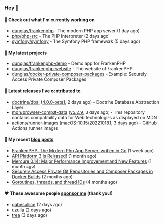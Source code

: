 ### Hey 👋

#### 👷 Check out what I'm currently working on

- [dunglas/frankenphp](https://github.com/dunglas/frankenphp) - The modern PHP app server (1 day ago)
- [php/php-src](https://github.com/php/php-src) - The PHP Interpreter (2 days ago)
- [symfony/symfony](https://github.com/symfony/symfony) - The Symfony PHP framework (5 days ago)

#### 🌱 My latest projects

- [dunglas/frankenphp-demo](https://github.com/dunglas/frankenphp-demo) - Demo app for FrankenPHP
- [dunglas/frankenphp-website](https://github.com/dunglas/frankenphp-website) - The website of FrankenPHP
- [dunglas/docker-private-composer-packages](https://github.com/dunglas/docker-private-composer-packages) - Example: Securely Access Private Composer Packages

#### 🔭 Latest releases I've contributed to

- [doctrine/dbal](https://github.com/doctrine/dbal) ([4.0.0-beta1](https://github.com/doctrine/dbal/releases/tag/4.0.0-beta1), 2 days ago) - Doctrine Database Abstraction Layer
- [mdn/browser-compat-data](https://github.com/mdn/browser-compat-data) ([v5.2.9](https://github.com/mdn/browser-compat-data/releases/tag/v5.2.9), 3 days ago) - This repository contains compatibility data for Web technologies as displayed on MDN
- [actions/runner-images](https://github.com/actions/runner-images) ([macOS-10.15/20221018.1](https://github.com/actions/runner-images/releases/tag/macOS-10.15%2F20221018.1), 3 days ago) - GitHub Actions runner images

#### 📜 My recent [blog posts](https://dunglas.fr)

- [FrankenPHP: The Modern Php App Server, written in Go](https://dunglas.dev/2022/10/frankenphp-the-modern-php-app-server-written-in-go/) (1 week ago)
- [API Platform 3 Is Released!](https://dunglas.dev/2022/09/api-platform-3-is-released/) (1 month ago)
- [Mercure 0.14: Major Performance Improvement and New Features](https://dunglas.dev/2022/09/mercure-0-14/) (1 month ago)
- [Securely Access Private Git Repositories and Composer Packages in Docker Builds](https://dunglas.dev/2022/08/securely-access-private-git-repositories-and-composer-packages-in-docker-builds/) (2 months ago)
- [Goroutines, threads, and thread IDs](https://dunglas.dev/2022/05/goroutines-threads-and-thread-ids/) (4 months ago)

#### ❤️ These awesome people [sponsor me](https://github.com/sponsors/dunglas) (thank you!)

- [gabesullice](https://github.com/gabesullice) (2 days ago)
- [uzulla](https://github.com/uzulla) (2 days ago)
- [trea](https://github.com/trea) (3 days ago)
